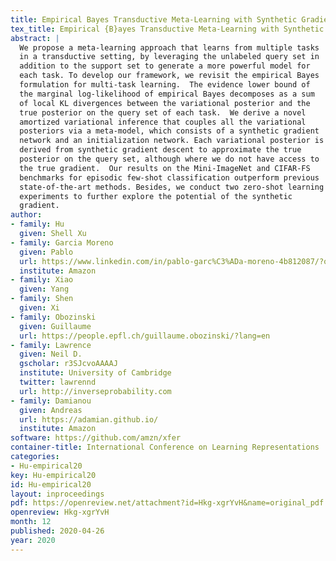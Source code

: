 ```yaml
---
title: Empirical Bayes Transductive Meta-Learning with Synthetic Gradients
tex_title: Empirical {B}ayes Transductive Meta-Learning with Synthetic Gradients
abstract: |
  We propose a meta-learning approach that learns from multiple tasks
  in a transductive setting, by leveraging the unlabeled query set in
  addition to the support set to generate a more powerful model for
  each task. To develop our framework, we revisit the empirical Bayes
  formulation for multi-task learning.  The evidence lower bound of
  the marginal log-likelihood of empirical Bayes decomposes as a sum
  of local KL divergences between the variational posterior and the
  true posterior on the query set of each task.  We derive a novel
  amortized variational inference that couples all the variational
  posteriors via a meta-model, which consists of a synthetic gradient
  network and an initialization network. Each variational posterior is
  derived from synthetic gradient descent to approximate the true
  posterior on the query set, although where we do not have access to
  the true gradient.  Our results on the Mini-ImageNet and CIFAR-FS
  benchmarks for episodic few-shot classification outperform previous
  state-of-the-art methods. Besides, we conduct two zero-shot learning
  experiments to further explore the potential of the synthetic
  gradient.
author:
- family: Hu
  given: Shell Xu
- family: Garcia Moreno
  given: Pablo
  url: https://www.linkedin.com/in/pablo-garc%C3%ADa-moreno-4b812087/?originalSubdomain=uk
  institute: Amazon
- family: Xiao
  given: Yang
- family: Shen
  given: Xi
- family: Obozinski
  given: Guillaume
  url: https://people.epfl.ch/guillaume.obozinski/?lang=en
- family: Lawrence
  given: Neil D.
  gscholar: r3SJcvoAAAAJ
  institute: University of Cambridge
  twitter: lawrennd
  url: http://inverseprobability.com
- family: Damianou
  given: Andreas
  url: https://adamian.github.io/
  institute: Amazon
software: https://github.com/amzn/xfer
container-title: International Conference on Learning Representations
categories:
- Hu-empirical20
key: Hu-empirical20
id: Hu-empirical20
layout: inproceedings
pdf: https://openreview.net/attachment?id=Hkg-xgrYvH&name=original_pdf
openreview: Hkg-xgrYvH
month: 12
published: 2020-04-26
year: 2020
---
```

